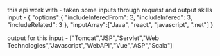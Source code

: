 this api work with - taken some inputs through request and output skills 
input - {
"options":{
  "includeInferedFrom": 3,
  "includeInfered": 3,
  "includeRelated": 3
},
"inputArray":["Java", "react", "javascript", ".net"]
}

output for this input - ["Tomcat","JSP","Servlet","Web Technologies","Javascript","WebAPI","Vue","ASP","Scala"]

